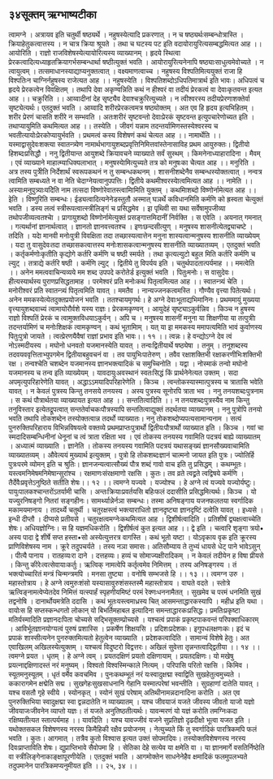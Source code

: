 ## ३४सूक्तम् ऋग्भाष्यटीका
त्वामग्ने । अत्रायव इति चतुर्थी षष्ठ्यर्थे । नहुषस्येत्यादि प्रकरणात् । न च षष्ठ्यर्थःसम्बन्धोत्रास्ति । क्रियाहेतुकत्वात्तस्य । न चात्र क्रिया श्रूयते । तथा च घटस्य पट इति वदायोरायुरित्यसम्बद्धमित्यत आह ।। आयोरिति । राज्ञो राजविशेषस्येत्यायोरित्यस्य व्याख्यानम् । हृदये स्थित्वा प्रेरकत्वादित्यध्याहृतक्रियागर्भसम्बन्धार्था षष्ठीत्युक्तं भवति । आयोरायुरित्यनेनापि षष्ठ्याःसाधुत्वमेवोच्यते । न त्वायुत्वम् । तत्समाधानस्याद्याप्यनुक्तत्वात् । वक्ष्यमाणत्वाच्च । नहुषस्य विश्पतिमित्ययुक्तं राजा हि विश्पतिःन चाग्निर्नहुषस्य राजेत्यत आह ।। नहुषस्येति । विश्पतिशब्दोऽधिपतिमात्रार्थ इति भावः। अधिपत्वं च हृदये प्रेरकत्वेन विवक्षितम् । तथापि देवा अकृण्वन्निति कथं न हीश्वरं वा तदीयं प्रेरकत्वं वा देवाःकृतवन्त इत्यत आह ।। चक्रुरिति ।। आय्वादीनां देह सृष्ट्यैव देवाश्चक्रुरित्युच्यते । न त्वीश्वरस्य तदीयप्रेरणाशक्तेर्वा सृष्ट्येत्यर्थः। एतदुक्तं भवति । आय्वादि शरीरप्रेरकत्वमत्र षष्ठ्योक्तम् । अत एव हि हृदय इत्यभिहितम् । शरीर प्रेरणं चासति शरीरे न सम्भवति । अतःशरीरं सृष्टवन्तो देवाःप्रेरकं सृष्टवन्त इत्युपचारेणोच्यत इति । तथाप्यायुमिति कथमित्यत आह ।। तस्येति । जीवगं यन्नाम तदन्तर्यामिणस्तस्येश्वरस्य च भवतीत्यायोःप्रेरकोप्यायुर्भवति । प्रथमत्वं कस्य विशेषणं कथं चेत्यत आह ।। नामार्थेति ।। यस्माद्वासुदेवःशक्त्या स्वातन्त्र्येण नामार्थभागायुशब्दप्रवृत्तिनिमित्तवांस्तेनासाविह प्रथम आयुरुक्तः। द्वितीयो हिशब्दःप्रसिद्धौ । ननु द्वितीयान्त आयुशब्दे क्रियावचने व्याख्याते सर्वं सुस्थम् । किमनेनाध्याहारादिना । मैवम् । एवं व्याख्याने माहात्म्याधिक्यलाभात् । मनुषस्येामित्युच्यते तत्र को मनुषःका चेेत्यत आह ।। मनुरिति । अत्र तस्य पुत्रीेति निर्देशार्थं स्वरूपकथनं न तु सम्बन्धकथनम् । शासनीशब्देनैव सम्बन्धस्योक्तत्वात् । नन्वत्र त्वामिति सम्बध्यते न वा नेति चेदाग्नेयत्वानुपपत्तिः। द्वितीये कथमीश्वरस्येात्वमित्यत आह ।। नामेति ।। अस्याःमनुपुत्र्याःयदिेति नाम तत्सदा विष्णोरेवातस्त्वामिामिति युक्तम् । कथमिाशब्दो विष्णोर्नामेत्यत आह ।। इेति । विष्णुरिति सम्बन्धः। ईड्यत्वादित्यनेनेडस्तुतौ अस्मात् घञर्थे कविधानमिति कर्मणि को ह्रस्वता चेत्युक्तं भवति । डस्य लत्वं स्त्रीरूपत्वात्स्त्रीलिङ्गं च प्रसिद्धमेव । इा पृथिवी सा यथा सर्वेषामुपजीव्या तथोपजीव्यत्वतश्चेा । प्रागायुशब्दो विष्णोर्नामेत्युक्तं प्रसङ्गात्तमिदानीं निर्वक्ति । स एवेति । अयनात् गमनात् । गत्यर्थानां ज्ञानार्थत्वात् । ज्ञानतो ज्ञानवत्त्वतश्च । इणःछन्दसीत्युण् । मनुषस्य शासनीत्येतद्व्याचष्टे । तदिति । यदेा मानवी मनोःपुत्री विवक्षिता तदा तच्छास्यत्वात्तेन मनुना शास्यत्वान्मनुषस्य शासनीति व्याख्येयम् । यदा तु वासुदेवःतदा तच्छासकत्वात्तस्य मनोःशासकत्वान्मनुषस्य शासनीति व्याख्यातव्यम् । एतदुक्तं भवति । कर्तृकर्मणोःकृतीति कृद्योगे कर्तरि कर्मणि च षष्ठी स्मर्यते । तथा कृत्यल्युटो बहुल मिति कर्तरि कर्मणि च ल्युट् । तत्राद्ये कर्तरि षष्ठी । कर्मणि ल्युट् । द्वितीये तु विपर्यय इति । चतुर्थपादतात्पर्यमाह ।। ममत्वेति ।। अनेन ममत्ववाचिन्यव्यये मम शब्द उपपदे करोतेर्ड इत्युक्तं भवति । पितुःमनोः। स वासुदेवः। हीत्यस्यार्थस्य पुराणप्रसिद्धतामाह । परमेश्वरं प्रति मनोःकथं पितृत्वमित्यत आह ।। स्वातन्त्र्यं चेति । मनोरीश्वरं प्रति स्वातन्त्र्यं पितृत्वमिति यावत् । ममतैव । नान्यज्जनकत्वमस्ति । गौण्यैव वृत्त्या पितेत्यर्थः। अनेन ममकस्येत्येतदुक्तप्रयोजनं भवति । ततश्चायमृगर्थः। हे अग्ने देवाःभूताद्यभिमानिनः। प्रथममायुं मुख्यया वृत्त्यायुशब्दवाच्यं त्वामायोरौर्वशे यस्य राज्ञः। प्रेरकमकृण्वन् । आयुदेहं सृष्ट्याऽकुर्वन्निव । किञ्च न हुषस्य राज्ञो विश्पतिं प्रेरकं च त्वामुक्तविधयाऽकुर्वन् । अपि च । मनुषस्य शासनीं मनुना या शिक्षणीया या तत्पुत्रीा तदन्तर्यामिणं च मनोःशिक्षकं त्वामकृण्वन् । कथं भूतामिाम् । यत् या इा ममकस्य ममापत्यमिति भावं कुर्वाणस्य पितुःपुत्रो जायते । त्वत्प्रेरणयैवैषां राज्ञां प्रभाव इति भावः।। ११ ।।
त्वन्नः। हे वन्द्योऽग्ने देव त्वं नोऽस्मदीयस्य । मघोनो धनवतो यजमानस्येति यावत् । तन्वःद्वितीयार्थे षष्ठ्येषा । तनुम् । तनूशब्दस्य तदवयववृत्तिताभ्युपगमेन द्वितीयाबहुवचनं वा । तव पायुभिःपातेरुण् । तवैव रक्षाशक्तिभी रक्षाकरणीभिःशक्तिभी रक्ष । तन्वश्चेति चशब्देन यजमानस्य ज्ञानभक्त्यादिकं च समुच्चिनोति । यद्वा । नोस्माकं तन्वो मघोनो यजमानस्य च तन्व इति व्याख्येयम् । यावदायुःअवस्थानं स्वतःसिद्धं किं प्रार्थनेनेत्यत उक्तम् । सदा अपमृत्युपरिहारेणेति यावत् । अद्धाऽऽमयादिपरिहारेणेति । किञ्च । त्वन्तोकस्यास्मात्पुत्रस्य च त्रातासि भवेति यावत् । न केवलं पुत्रस्य किन्तु तनसये तनयस्य । अस्य पुत्रस्य सूनोरपि त्राता भव । ननु तनयशब्दःपुत्रनाम । स कथं पौत्रार्थतया व्याख्यायत इत्यत आह ।। सन्ततित्वादिति ।। न तनयशब्दःपुत्रस्यैव नाम किन्तु तनुविस्तार इत्येतद्रूपत्वात् सन्ततेर्वाचकःपौत्रस्यापि सन्ततित्वाद्युक्तं तदर्थतया व्याख्यानम् । ननु पुत्रोपि तनयो भवति तथापि तोकशब्देन तस्योक्तत्वान्न तदर्थो व्याख्यातः। ननु तोकशब्दोप्यपत्यसामान्यनाम । सत्यं पुनरुक्तिपरिहाराय विभिन्नविषयत्वे वक्तव्ये प्रथमप्राप्तःपुत्रार्थो द्वितीयःपौत्रार्थो व्याख्यात इति । किञ्च । गवां चा स्मदादिसम्बन्धिनीनां धेनूनां च त्वं त्राता रक्षिता भव । एवं तोकस्य तनयस्य गवामिति पदत्रयं बाह्ये व्याख्यातम् । अध्यात्मं व्याख्याति । ज्ञानेति । तोकस्य तनयस्य गवामिति पदत्रयं यथासङ्ख्यं ज्ञानसौख्यवाचामिति व्याख्यातव्यम् । औवेत्ययं मुख्यार्थ इत्युक्तम् । पुत्रो हि तोकशब्दःज्ञानं चात्मनो जायत इति पुत्रः। ज्योतिर्हि पुत्रःपरमे व्योमन् इति च श्रुतिः। ज्ञानजन्यत्वात्सौख्यं पौत्र शब्दं गावो वाच इति तु प्रसिद्धम् । कथम्भूतः। यस्त्वमनिमेषमनिमेषान्सुरांश्च । रक्षमाणःसंरक्षमाणो रक्षसि । कुतः। तव व्रते त्वद्व्रते त्वद्विषये कर्मणि । तैर्देवैःप्रवृत्तेऽनुष्ठिते सतीति शेषः।। १२ ।।
त्वमग्ने यज्यवे । यज्योश्च । हे अग्ने त्वं यज्यवे यज्योर्यष्टुः। पायुःपालकश्चान्तरोंऽतर्यामी चासि । अन्तःक्रियाःप्रवर्तयसि बहिःफलं ददासीति प्रसिद्धमित्यर्थः। किञ्च । यो यज्युरनिषङ्गो नितरां सङ्गहीनः। सामर्थ्यान्नेर्नञा सम्बन्धः। तस्मा अनिषङ्गाय यजनफलतया स्वर्गादिक मकामयमानाय । तादर्थ्ये चतुर्थी । चतुरक्षस्त्वं भक्त्याराधितो ज्ञानदृष्ट्या ज्ञानदृष्टिं दत्वेति यावत् । इध्यसे । इन्धी दीप्तौ । दीप्यसे प्रतीयसे । चतुरक्षत्वमग्नेःकथमित्यत आह । द्विशीर्षत्वादिति । प्रतिशीर्षं द्व्यक्षत्वाच्चेति शेषः। अधियज्ञोग्निः। स हि यज्ञमधिकरोति । द्विशीर्षत्वं कुत इत्यत आह ।। द्वे इति । चत्वारि शृङ्गा त्रयो• अस्य पादा द्वे शीर्षे सप्त हस्ता•सो अस्येत्युत्तरत्र वागस्ति । कथं भूतो यष्टा । योऽवृकाय वृक इति क्रूरस्य प्राणिविशेषस्य नाम । क्रूरे तदुपचर्यते । तस्य नञा समासः। अतिसौम्याय ते तुभ्यं धायसे धेट् पाने भावेऽसुन् । पीत्यै पानाय । रातहव्यःरा दाने । दत्तहव्यः। हव्यं च सोमाज्यक्षीरादिकम् । न केवलं तदीयेन ह विषा प्रीयसे । किन्तु कीरेःत्वत्सेवायाःकर्तुः। ऋत्विक् नामत्वेपि कर्तृत्वमेव निमित्तम् । तस्य अनिषङ्गस्य । तं भक्त्योच्चारितं मन्त्रं चिन्मन्त्रमपि । मनसा तुष्ट्या । वनोषि सम्भजसे हि ।। १३ ।।
त्वमग्न उरु । महास्तोत्राय । हे अग्ने त्वमुरुःशंसो यस्यासावुरुशंसस्तस्मै महास्तोत्राय । वाघते वदते । स्तोत्रे ऋत्विङ्नामत्वेप्येतदेव निमित्तं यत्स्पार्हं स्पृहणीयमिष्टं परमं रेक्णःधननामैतत् । सुखमेव च परमं धनमिति सुखं तद्वनोषि । दानार्थोयमत्रेति ददासि । कथं भूतःयस्त्वमाध्रस्य चित् आसमन्ताद्धारकस्यापि । महीध्र इति यथा । वायोःस हि सप्तस्कन्धगतो लोकान् यो बिभर्तिमहाबल इत्यादिना समन्ताद्धारकःप्रसिद्धः। प्रमतिःप्रकृष्टा मतिर्यस्मादिति प्रज्ञानदःपिता चोच्यसे सद्भिसूक्तम्प्रोच्यसे । यश्चत्वं प्रपाकं प्रकृष्टपाकवन्तं परिपक्वाधिकारम् । आविर्भूतज्ञानयोग्यत्वं पुरुषं प्रशास्सि । प्रकर्षेण शिक्षयसि । प्रदिशःप्रदेशकः। इगुपधलक्षणःकः। इदं च प्रपाकं शास्सीत्यनेन पुनरुक्तमित्यतो हेतुत्वेन व्याख्याति । प्रदेशकत्वादिति । सामान्यं विशेषे हेतुः। अत एवाखिलम् अखिलस्येत्युक्तम् । यश्चत्वं विदुष्टरो विद्वत्तरः। अखिलं सुवेत्ता तृन्नन्तत्वाद्द्वितीया ।। १४ ।।
त्वमग्ने प्रयत । धृतम् । हे अग्ने त्वम् । प्रयतदक्षिणं प्रयतो दक्षिणायाम् । प्रयतदक्षिणः। यो मखेषु प्रयत्नाद्दक्षिणादस्तं नरं मनुष्यम् । विश्वतो विश्वस्मिन्काले नित्यम् । परिपासि परितो रक्षसि । किमिव । स्यूतमनुस्यूतम् । धृतं वर्मेव कवचमिव । पुनःकथम्भूतं नरं यःस्वादुक्षद्मा स्वाद्विति सुखहेतुत्वमुच्यते । ककारागमेन क्षद्मेति सद्म । सुखगेहःसुखसाधनानि गेहानि यस्मात्परेषां भवन्तीति । सुग्रहाणां दातेति यावत् । यश्च वसतौ गृहे स्वीये । स्योनकृत् । स्योनं सुखं परेषाम् अतिथीनामन्नदानादिना करोति । अत एव पुनरुक्तिभिया स्वादुक्षद्मा स्वा द्वन्नदातेति न व्याख्यातम् । यश्च जीवयाजं यजते जीवस्य जीवतो याजो यज्ञो जीवयाजःजीवनेन व्याप्तो यज्ञः। तं यजते अनुतिष्ठतीत्यर्थः। यावन्मरणं यो यज्ञं करोति तमग्निःकदा रक्षिष्यतीत्यत स्तात्पर्यमाह ।। यावदिति । यश्च यावज्जीवं यजने सुप्रतिज्ञो दृढदीक्षो भूत्वा यजत इति । यथोक्तसकल विशेषणस्य नरस्य किमैहिकी रक्षैव प्रयोजनम् । नेत्युच्यते किं तु स्वर्गादिकं पारत्रिकमपि फलं भवति । कुतः। आगमात् । तत्रैव कुतो विश्वास इत्यत उक्तं सोपमादिवः। तस्योक्तविशेषणस्य नरस्य दिवःप्राप्ताविति शेषः। द्युप्राप्तिभावे सैवोपमा हि । सेतिका देहे सत्येव या क्षमेति वा । या ज्ञानमार्गे वसतिर्निष्ठेति वा स्त्रीलिङ्गेनाकाङ्क्षापूरणीयेति । एतदुक्तं भवति । आगमोक्तेन साधनेनेहैव क्षमादिकं फलमुपलभ्यते तदुपमानेन पारत्रिकमप्यनुमीयत इति ।। २५, ३४ ।।
